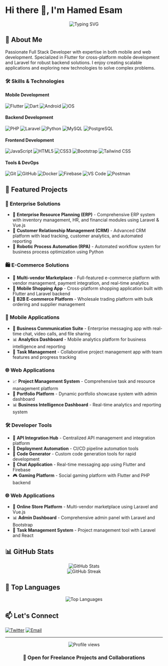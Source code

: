 # Hi there 👋, I'm Hamed Esam

<div align="center">
  <img src="https://readme-typing-svg.herokuapp.com?font=Fira+Code&weight=500&size=25&pause=1000&color=3F97F7&center=true&vCenter=true&width=435&lines=Sr+.+Full+Stack+Developer;Sr+.+Flutter+Developer;Laravel+Expert;Always+learning+new+things" alt="Typing SVG" />
</div>

## 🚀 About Me
Passionate Full Stack Developer with expertise in both mobile and web development. Specialized in Flutter for cross-platform mobile development and Laravel for robust backend solutions. I enjoy creating scalable applications and exploring new technologies to solve complex problems.

### 🛠️ Skills & Technologies

#### Mobile Development
![Flutter](https://img.shields.io/badge/-Flutter-02569B?style=flat-square&logo=flutter&logoColor=white)
![Dart](https://img.shields.io/badge/-Dart-0175C2?style=flat-square&logo=dart&logoColor=white)
![Android](https://img.shields.io/badge/-Android-3DDC84?style=flat-square&logo=android&logoColor=white)
![iOS](https://img.shields.io/badge/-iOS-000000?style=flat-square&logo=ios&logoColor=white)

#### Backend Development
![PHP](https://img.shields.io/badge/-PHP-777BB4?style=flat-square&logo=php&logoColor=white)
![Laravel](https://img.shields.io/badge/-Laravel-FF2D20?style=flat-square&logo=laravel&logoColor=white)
![Python](https://img.shields.io/badge/-Python-3776AB?style=flat-square&logo=Python&logoColor=white)
![MySQL](https://img.shields.io/badge/-MySQL-4479A1?style=flat-square&logo=mysql&logoColor=white)
![PostgreSQL](https://img.shields.io/badge/-PostgreSQL-336791?style=flat-square&logo=postgresql&logoColor=white)

#### Frontend Development
![JavaScript](https://img.shields.io/badge/-JavaScript-F7DF1E?style=flat-square&logo=javascript&logoColor=black)
![HTML5](https://img.shields.io/badge/-HTML5-E34F26?style=flat-square&logo=html5&logoColor=white)
![CSS3](https://img.shields.io/badge/-CSS3-1572B6?style=flat-square&logo=css3&logoColor=white)
![Bootstrap](https://img.shields.io/badge/-Bootstrap-7952B3?style=flat-square&logo=bootstrap&logoColor=white)
![Tailwind CSS](https://img.shields.io/badge/-Tailwind_CSS-38B2AC?style=flat-square&logo=tailwind-css&logoColor=white)

#### Tools & DevOps
![Git](https://img.shields.io/badge/-Git-F05032?style=flat-square&logo=git&logoColor=white)
![GitHub](https://img.shields.io/badge/-GitHub-181717?style=flat-square&logo=github&logoColor=white)
![Docker](https://img.shields.io/badge/-Docker-2496ED?style=flat-square&logo=docker&logoColor=white)
![Firebase](https://img.shields.io/badge/-Firebase-FFCA28?style=flat-square&logo=firebase&logoColor=black)
![VS Code](https://img.shields.io/badge/-VS_Code-007ACC?style=flat-square&logo=visual-studio-code&logoColor=white)
![Postman](https://img.shields.io/badge/-Postman-FF6C37?style=flat-square&logo=postman&logoColor=white)

## 🎯 Featured Projects

### 🏢 Enterprise Solutions
- 💼 **Enterprise Resource Planning (ERP)** - Comprehensive ERP system with inventory management, HR, and financial modules using Laravel & Vue.js
- 👥 **Customer Relationship Management (CRM)** - Advanced CRM platform with lead tracking, customer analytics, and automated reporting
- 🤖 **Robotic Process Automation (RPA)** - Automated workflow system for business process optimization using Python

### 🛍️ E-Commerce Solutions
- 🏪 **Multi-vendor Marketplace** - Full-featured e-commerce platform with vendor management, payment integration, and real-time analytics
- 📱 **Mobile Shopping App** - Cross-platform shopping application built with Flutter and Laravel backend
- 🛒 **B2B E-commerce Platform** - Wholesale trading platform with bulk ordering and supplier management

### 📱 Mobile Applications
- 💬 **Business Communication Suite** - Enterprise messaging app with real-time chat, video calls, and file sharing
- 📊 **Analytics Dashboard** - Mobile analytics platform for business intelligence and reporting
- 🎯 **Task Management** - Collaborative project management app with team features and progress tracking

### 🌐 Web Applications
- 📈 **Project Management System** - Comprehensive task and resource management platform
- 🎨 **Portfolio Platform** - Dynamic portfolio showcase system with admin dashboard
- 📊 **Business Intelligence Dashboard** - Real-time analytics and reporting system

### 🛠️ Developer Tools
- 🔧 **API Integration Hub** - Centralized API management and integration platform
- 🚀 **Deployment Automation** - CI/CD pipeline automation tools
- 📝 **Code Generator** - Custom code generation tools for rapid development
- 💬 **Chat Application** - Real-time messaging app using Flutter and Firebase
- 🎮 **Gaming Platform** - Social gaming platform with Flutter and PHP backend

### 🌐 Web Applications
- 🏪 **Online Store Platform** - Multi-vendor marketplace using Laravel and Vue.js
- 📊 **Admin Dashboard** - Comprehensive admin panel with Laravel and Bootstrap
- 🎯 **Task Management System** - Project management tool with Laravel and React

## 📊 GitHub Stats

<div align="center">
  <img src="https://github-readme-stats.vercel.app/api?username=Hamed233&show_icons=true&theme=radical" alt="GitHub Stats" />
</div>

<div align="center">
  <img src="https://github-readme-streak-stats.herokuapp.com/?user=Hamed233&theme=radical" alt="GitHub Streak" />
</div>

## 🌟 Top Languages

<div align="center">
  <img src="https://github-readme-stats.vercel.app/api/top-langs/?username=Hamed233&layout=compact&theme=radical" alt="Top Languages" />
</div>

## 📫 Let's Connect
[![Twitter](https://img.shields.io/badge/-Twitter-1DA1F2?style=flat-square&logo=twitter&logoColor=white)](https://x.com/hamedesam_dev)
[![Email](https://img.shields.io/badge/-Email-D14836?style=flat-square&logo=gmail&logoColor=white)](mailto:info@albashmoparmeg.com)

---

<div align="center">
  <img src="https://komarev.com/ghpvc/?username=Hamed233&color=blue&style=flat-square" alt="Profile views" />
</div>

<div align="center">
  
  ### 💼 Open for Freelance Projects and Collaborations
  
</div>
